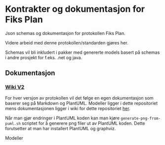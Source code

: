 # Kontrakter og dokumentasjon for Fiks Plan

Json schemas og dokumentasjon for protokollen Fiks Plan.

Videre arbeid med denne protokollen/standarden gjøres her.

Schemas vil bli inkludert i pakker med genererte models basert på schemas i andre prosjekt for f.eks. .net og java.

## Dokumentasjon

### [Wiki V2](https://github.com/ks-no/fiks-plan-specification/wiki)

For hver versjon av protokollen vil det følge en egen dokumentasjon som baserer seg på Markdown og PlantUML.
Modeller ligger i dette repositoriet mens dokumentasjonen ligger i wiki for dette repositoriet [her](https://github.com/ks-no/fiks-plan-specification/wiki).

Når man gjør endringer i PlantUML koden kan man kjøre `generate-png-from-puml.sh` scriptet for å generere png filer ut av PlantUML koden. Dette forutsetter at man har installert PlantUML og graphviz.

Modeller

